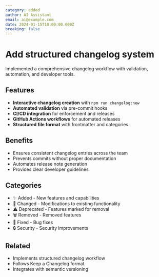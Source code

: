 ```yaml
---
category: added
author: AI Assistant
email: ai@example.com
date: 2024-01-15T10:00:00.000Z
breaking: false
---
```


# Add structured changelog system

Implemented a comprehensive changelog workflow with validation, automation, and developer tools.

## Features

- **Interactive changelog creation** with `npm run changelog:new`
- **Automated validation** via pre-commit hooks
- **CI/CD integration** for enforcement and releases
- **GitHub Actions workflows** for automated releases
- **Structured file format** with frontmatter and categories

## Benefits

- Ensures consistent changelog entries across the team
- Prevents commits without proper documentation
- Automates release note generation
- Provides clear developer guidelines

## Categories

- ✨ Added - New features and capabilities
- 🔄 Changed - Modifications to existing functionality  
- ⚠️ Deprecated - Features marked for removal
- 🗑️ Removed - Removed features
- 🐛 Fixed - Bug fixes
- 🔒 Security - Security improvements

## Related

- Implements structured changelog workflow
- Follows Keep a Changelog format
- Integrates with semantic versioning 